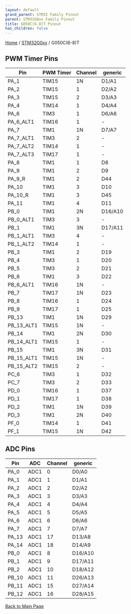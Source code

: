 ```yaml
---
layout: default
grand_parent: STM32 Family Pinout
parent: STM32G0xx Family Pinout
title: G050C(6-8)T Pinout
has_children: false
---
```


[Home](../../index) / [STM32G0xx](../index) / G050C(6-8)T

## PWM Timer Pins

| Pin | PWM Timer | Channel | generic |
| --- | --- | --- | --- |
| PA_1 | TIM15 | 1N | D1/A1 |
| PA_2 | TIM15 | 1 | D2/A2 |
| PA_3 | TIM15 | 2 | D3/A3 |
| PA_4 | TIM14 | 1 | D4/A4 |
| PA_6 | TIM3 | 1 | D6/A6 |
| PA_6_ALT1 | TIM16 | 1 | - |
| PA_7 | TIM1 | 1N | D7/A7 |
| PA_7_ALT1 | TIM3 | 2 | - |
| PA_7_ALT2 | TIM14 | 1 | - |
| PA_7_ALT3 | TIM17 | 1 | - |
| PA_8 | TIM1 | 1 | D8 |
| PA_9 | TIM1 | 2 | D9 |
| PA_9_R | TIM1 | 2 | D44 |
| PA_10 | TIM1 | 3 | D10 |
| PA_10_R | TIM1 | 3 | D45 |
| PA_11 | TIM1 | 4 | D11 |
| PB_0 | TIM1 | 2N | D16/A10 |
| PB_0_ALT1 | TIM3 | 3 | - |
| PB_1 | TIM1 | 3N | D17/A11 |
| PB_1_ALT1 | TIM3 | 4 | - |
| PB_1_ALT2 | TIM14 | 1 | - |
| PB_3 | TIM1 | 2 | D19 |
| PB_4 | TIM3 | 1 | D20 |
| PB_5 | TIM3 | 2 | D21 |
| PB_6 | TIM1 | 3 | D22 |
| PB_6_ALT1 | TIM16 | 1N | - |
| PB_7 | TIM17 | 1N | D23 |
| PB_8 | TIM16 | 1 | D24 |
| PB_9 | TIM17 | 1 | D25 |
| PB_13 | TIM1 | 1N | D29 |
| PB_13_ALT1 | TIM15 | 1N | - |
| PB_14 | TIM1 | 2N | D30 |
| PB_14_ALT1 | TIM15 | 1 | - |
| PB_15 | TIM1 | 3N | D31 |
| PB_15_ALT1 | TIM15 | 1N | - |
| PB_15_ALT2 | TIM15 | 2 | - |
| PC_6 | TIM3 | 1 | D32 |
| PC_7 | TIM3 | 2 | D33 |
| PD_0 | TIM16 | 1 | D37 |
| PD_1 | TIM17 | 1 | D38 |
| PD_2 | TIM1 | 1N | D39 |
| PD_3 | TIM1 | 2N | D40 |
| PF_0 | TIM14 | 1 | D41 |
| PF_1 | TIM15 | 1N | D42 |


## ADC Pins

| Pin | ADC | Channel | generic |
| --- | --- | --- | --- |
| PA_0 | ADC1 | 0 | D0/A0 |
| PA_1 | ADC1 | 1 | D1/A1 |
| PA_2 | ADC1 | 2 | D2/A2 |
| PA_3 | ADC1 | 3 | D3/A3 |
| PA_4 | ADC1 | 4 | D4/A4 |
| PA_5 | ADC1 | 5 | D5/A5 |
| PA_6 | ADC1 | 6 | D6/A6 |
| PA_7 | ADC1 | 7 | D7/A7 |
| PA_13 | ADC1 | 17 | D13/A8 |
| PA_14 | ADC1 | 18 | D14/A9 |
| PB_0 | ADC1 | 8 | D16/A10 |
| PB_1 | ADC1 | 9 | D17/A11 |
| PB_2 | ADC1 | 10 | D18/A12 |
| PB_10 | ADC1 | 11 | D26/A13 |
| PB_11 | ADC1 | 15 | D27/A14 |
| PB_12 | ADC1 | 16 | D28/A15 |


[Back to Main Page](../../index)